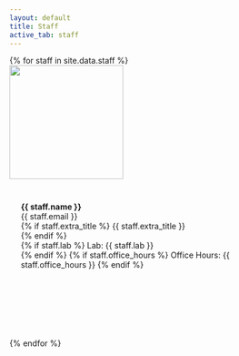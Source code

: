 ```yaml
---
layout: default
title: Staff
active_tab: staff
---
```


<div class="container-fluid">
  <div class="row">
  {% for staff in site.data.staff %}
      <div class="col-md-3 col-xs-6" style="margin-bottom: 20px">
        <img src="{{staff.pic}}" style="height: 100%; width: 100%; max-height: 200px; max-width: 200px"/>
      </div>
      <div class="col-md-3 col-xs-6" style="height: 200px; padding: 20px; margin-bottom: 20px">
        <span> <b>{{ staff.name }}</b></span><br>
        <span> {{ staff.email }}</span><br>
        {% if staff.extra_title %}
        <span> {{ staff.extra_title }}</span><br>
        {% endif %}
        <br>
 	{% if staff.lab %}
        <span> Lab: {{ staff.lab }}</span><br>
        {% endif %}
 	{% if staff.office_hours %}
        <span> Office Hours: {{ staff.office_hours }}</span>
        {% endif %}
      </div>
  {% endfor %}
  </div>
</div>



